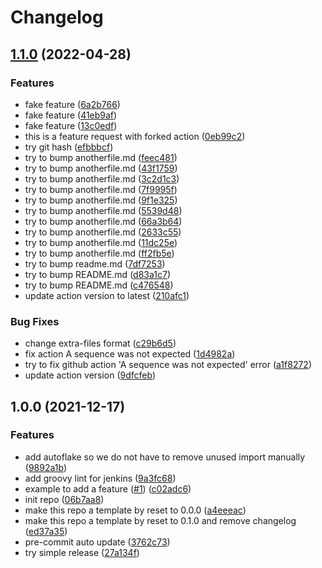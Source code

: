 # Changelog

## [1.1.0](https://override.example.com/goatwu1993/example-python-repo/compare/v1.0.0...v1.1.0) (2022-04-28)


### Features

* fake feature ([6a2b766](https://override.example.com/goatwu1993/example-python-repo/commit/6a2b766dc43a0743db34a44b0052c14e60990d93))
* fake feature ([41eb9af](https://override.example.com/goatwu1993/example-python-repo/commit/41eb9af58daed4102e1b868e69fdbbce7d2dd6dd))
* fake feature ([13c0edf](https://override.example.com/goatwu1993/example-python-repo/commit/13c0edf592ed4835db874c8539d84d4f36bc2900))
* this is a feature request with forked action ([0eb99c2](https://override.example.com/goatwu1993/example-python-repo/commit/0eb99c2074886f9becfc36920542566940188d50))
* try git hash ([efbbbcf](https://override.example.com/goatwu1993/example-python-repo/commit/efbbbcfd88c49c6ee35d7ce74841e92b47920442))
* try to bump anotherfile.md ([feec481](https://override.example.com/goatwu1993/example-python-repo/commit/feec481a40fe489bd02d9723f2f9893b703feac4))
* try to bump anotherfile.md ([43f1759](https://override.example.com/goatwu1993/example-python-repo/commit/43f1759a157e6681ac84c8d2610617da7a309128))
* try to bump anotherfile.md ([3c2d1c3](https://override.example.com/goatwu1993/example-python-repo/commit/3c2d1c3ecc8f75d6b7b1919a2ec5d92cef44c915))
* try to bump anotherfile.md ([7f9995f](https://override.example.com/goatwu1993/example-python-repo/commit/7f9995f0b94a79cb8f64749c5091052f0cc68ad6))
* try to bump anotherfile.md ([9f1e325](https://override.example.com/goatwu1993/example-python-repo/commit/9f1e325b741e8c3ac8bbab7b91dcc2b7366d014c))
* try to bump anotherfile.md ([5539d48](https://override.example.com/goatwu1993/example-python-repo/commit/5539d4865b4357b90221de90a66926f6694e8f1c))
* try to bump anotherfile.md ([66a3b64](https://override.example.com/goatwu1993/example-python-repo/commit/66a3b64f8a2ccbebe164e80a494dddba86f0a1ce))
* try to bump anotherfile.md ([2633c55](https://override.example.com/goatwu1993/example-python-repo/commit/2633c552566e300b19a0cf30c0f8060840d59fc0))
* try to bump anotherfile.md ([11dc25e](https://override.example.com/goatwu1993/example-python-repo/commit/11dc25ebe3a66614ae3231e7f3e27c46b522e7d9))
* try to bump anotherfile.md ([ff2fb5e](https://override.example.com/goatwu1993/example-python-repo/commit/ff2fb5e0ce508a1d9f71263a00428625990dfa26))
* try to bump readme.md ([7df7253](https://override.example.com/goatwu1993/example-python-repo/commit/7df72534284252ff8135bde220066f704590e666))
* try to bump README.md ([d83a1c7](https://override.example.com/goatwu1993/example-python-repo/commit/d83a1c720a209adc6a069782088dfdff51cc94d6))
* try to bump README.md ([c476548](https://override.example.com/goatwu1993/example-python-repo/commit/c47654830e2ce9cf347c507e402adad97d932e3e))
* update action version to latest ([210afc1](https://override.example.com/goatwu1993/example-python-repo/commit/210afc15fea361edc2074b82691f9cb2e7b9e194))


### Bug Fixes

* change extra-files format ([c29b6d5](https://override.example.com/goatwu1993/example-python-repo/commit/c29b6d5f10a08f937f9aafd3134819a0546dccc3))
* fix action A sequence was not expected ([1d4982a](https://override.example.com/goatwu1993/example-python-repo/commit/1d4982a43fe799ddb728952b82320e3a92a942e0))
* try to fix github action 'A sequence was not expected' error ([a1f8272](https://override.example.com/goatwu1993/example-python-repo/commit/a1f827243155e5f978159553b9c82961cff1f741))
* update action version ([9dfcfeb](https://override.example.com/goatwu1993/example-python-repo/commit/9dfcfebf0b96d9f4ac572a6304c620419e236999))

## 1.0.0 (2021-12-17)


### Features

* add autoflake so we do not have to remove unused import manually ([9892a1b](https://www.github.com/goatwu1993/example-python-repo/commit/9892a1b279a12b40cbbe339f2ce9a3c75ecf9223))
* add groovy lint for jenkins ([9a3fc68](https://www.github.com/goatwu1993/example-python-repo/commit/9a3fc68f1038d499f3390ed37337376067574076))
* example to add a feature ([#1](https://www.github.com/goatwu1993/example-python-repo/issues/1)) ([c02adc6](https://www.github.com/goatwu1993/example-python-repo/commit/c02adc62af749851c2e76afbfb219171c8c7532b))
* init repo ([06b7aa8](https://www.github.com/goatwu1993/example-python-repo/commit/06b7aa8c9feae01b6be77559350c0e22360c8fdc))
* make this repo a template by reset to 0.0.0 ([a4eeeac](https://www.github.com/goatwu1993/example-python-repo/commit/a4eeeac12516b46565cf54179e0718e707ccec98))
* make this repo a template by reset to 0.1.0 and remove changelog ([ed37a35](https://www.github.com/goatwu1993/example-python-repo/commit/ed37a357b85fbc372f14fac5c03160c8584294f3))
* pre-commit auto update ([3762c73](https://www.github.com/goatwu1993/example-python-repo/commit/3762c7354f9d7a5ef4ef27f3bc2c60a7669ce953))
* try simple release ([27a134f](https://www.github.com/goatwu1993/example-python-repo/commit/27a134fa8c82b57d30c4bcf08db88e1b33628a2e))

